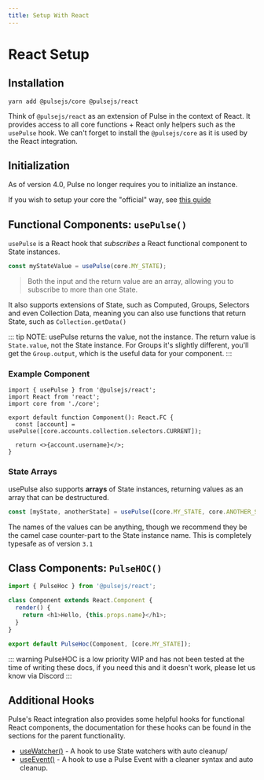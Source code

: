 ```yaml
---
title: Setup With React
---
```


# React Setup

## Installation

```
yarn add @pulsejs/core @pulsejs/react
```

Think of `@pulsejs/react` as an extension of Pulse in the context of React. It provides access to all core functions + React only helpers such as the `usePulse` hook. We can't forget to install the `@pulsejs/core` as it is used by the React integration.

## Initialization

As of version 4.0, Pulse no longer requires you to initialize an instance.

If you wish to setup your core the "official" way, see [this guide](../docs/core.html#definition)

## Functional Components: `usePulse()`

`usePulse` is a React hook that _subscribes_ a React functional component to State instances.

```ts
const myStateValue = usePulse(core.MY_STATE);
```

> Both the input and the return value are an array, allowing you to subscribe to more than one State.

It also supports extensions of State, such as Computed, Groups, Selectors and even Collection Data, meaning you can also use functions that return State, such as `Collection.getData()`

::: tip NOTE: usePulse returns the value, not the instance.
The return value is `State.value`, not the State instance. For Groups it's slightly different, you'll get the `Group.output`, which is the useful data for your component.
:::

### Example Component

```tsx
import { usePulse } from '@pulsejs/react';
import React from 'react';
import core from './core';

export default function Component(): React.FC {
  const [account] = usePulse([core.accounts.collection.selectors.CURRENT]);

  return <>{account.username}</>;
}
```

### State Arrays

usePulse also supports **arrays** of State instances, returning values as an array that can be destructured.

```ts
const [myState, anotherState] = usePulse([core.MY_STATE, core.ANOTHER_STATE]);
```

The names of the values can be anything, though we recommend they be the camel case counter-part to the State instance name. This is completely typesafe as of version `3.1`

## Class Components: `PulseHOC()`

```js
import { PulseHoc } from '@pulsejs/react';

class Component extends React.Component {
  render() {
    return <h1>Hello, {this.props.name}</h1>;
  }
}

export default PulseHoc(Component, [core.MY_STATE]);
```

::: warning
PulseHOC is a low priority WIP and has not been tested at the time of writing these docs, if you need this and it doesn't work, please let us know via Discord
:::

## Additional Hooks

Pulse's React integration also provides some helpful hooks for functional React components, the documentation for these hooks can be found in the sections for the parent functionality.

- [useWatcher()](/v4/docs/state.html#methods) - A hook to use State watchers with auto cleanup/
- [useEvent()](/v4/docs/events.html#useevent) - A hook to use a Pulse Event with a cleaner syntax and auto cleanup.